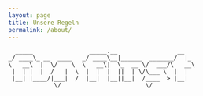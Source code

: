 ```yaml
---
layout: page
title: Unsere Regeln
permalink: /about/
---
```

      _____                _____.__                 __   
    _/ ____\_ __  ____   _/ ____\__|______  _______/  |_
    \   __\  |  \/    \  \   __\|  \_  __ \/  ___/\   __\
     |  | |  |  /   |  \  |  |  |  ||  | \/\___ \  |  |  
     |__| |____/|___|  /  |__|  |__||__|  /____  > |__|  
                 \/                        \/       
